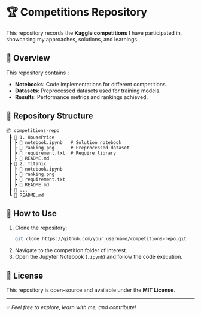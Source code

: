 # 🏆 Competitions Repository

This repository records the **Kaggle competitions** I have participated in, showcasing my approaches, solutions, and learnings.

## 📖 Overview

This repository contains :

- **Notebooks**: Code implementations for different competitions.
- **Datasets**: Preprocessed datasets used for training models.
- **Results**: Performance metrics and rankings achieved.

## 📂 Repository Structure

```
📦 competitions-repo
 ┣ 📂 1. HousePrice
 ┃ ┣ 📜 notebook.ipynb   # Solution notebook
 ┃ ┣ 📜 ranking.png      # Preprocessed dataset
 ┃ ┣ 📜 requirement.txt  # Require library
 ┃ ┣ 📜 README.md
 ┣ 📂 2. Titanic
 ┃ ┣ 📜 notebook.ipynb
 ┃ ┣ 📜 ranking.png
 ┃ ┣ 📜 requirement.txt
 ┃ ┣ 📜 README.md
 ┣ 📂 ...
 ┗ 📜 README.md
```

## 🚀 How to Use

1. Clone the repository:
   ```bash
   git clone https://github.com/your_username/competitions-repo.git
   ```
2. Navigate to the competition folder of interest.
3. Open the Jupyter Notebook (`.ipynb`) and follow the code execution.

## 📜 License

This repository is open-source and available under the **MIT License**.

---

💡 _Feel free to explore, learn with me, and contribute!_
